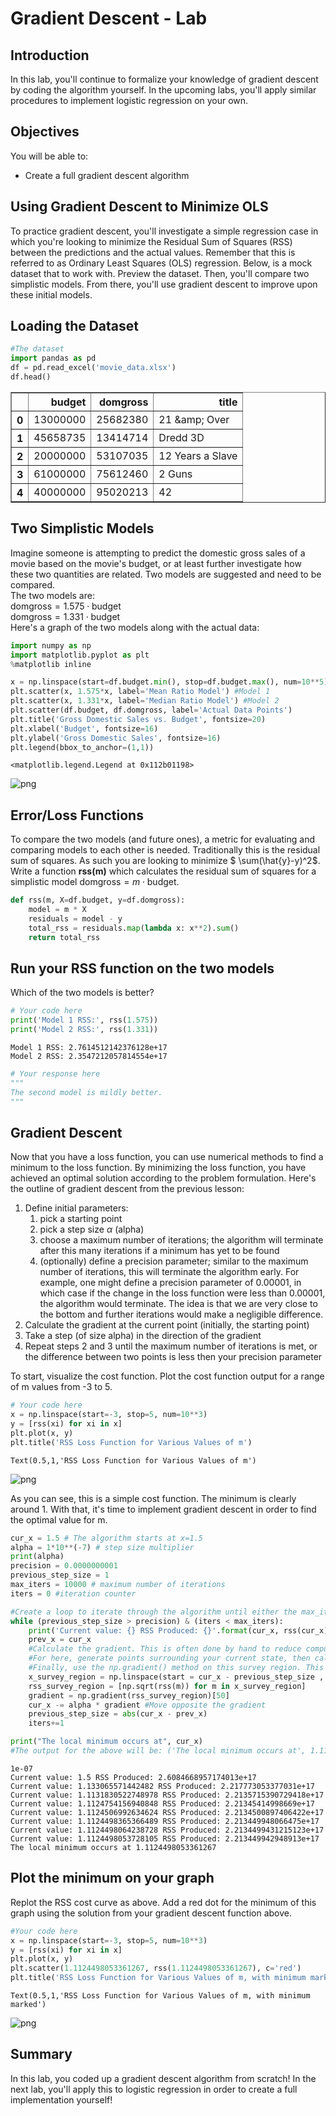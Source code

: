 
# Gradient Descent - Lab

## Introduction

In this lab, you'll continue to formalize your knowledge of gradient descent by coding the algorithm yourself. In the upcoming labs, you'll apply similar procedures to implement logistic regression on your own.

## Objectives
You will be able to:
* Create a full gradient descent algorithm

## Using Gradient Descent to Minimize OLS

To practice gradient descent, you'll investigate a simple regression case in which you're looking to minimize the Residual Sum of Squares (RSS) between the predictions and the actual values. Remember that this is referred to as Ordinary Least Squares (OLS) regression. Below, is a mock dataset that to work with. Preview the dataset. Then, you'll compare two simplistic models. From there, you'll use gradient descent to improve upon these  initial models.

## Loading the Dataset


```python
#The dataset
import pandas as pd
df = pd.read_excel('movie_data.xlsx')
df.head()
```




<div>
<style scoped>
    .dataframe tbody tr th:only-of-type {
        vertical-align: middle;
    }

    .dataframe tbody tr th {
        vertical-align: top;
    }

    .dataframe thead th {
        text-align: right;
    }
</style>
<table border="1" class="dataframe">
  <thead>
    <tr style="text-align: right;">
      <th></th>
      <th>budget</th>
      <th>domgross</th>
      <th>title</th>
    </tr>
  </thead>
  <tbody>
    <tr>
      <th>0</th>
      <td>13000000</td>
      <td>25682380</td>
      <td>21 &amp;amp; Over</td>
    </tr>
    <tr>
      <th>1</th>
      <td>45658735</td>
      <td>13414714</td>
      <td>Dredd 3D</td>
    </tr>
    <tr>
      <th>2</th>
      <td>20000000</td>
      <td>53107035</td>
      <td>12 Years a Slave</td>
    </tr>
    <tr>
      <th>3</th>
      <td>61000000</td>
      <td>75612460</td>
      <td>2 Guns</td>
    </tr>
    <tr>
      <th>4</th>
      <td>40000000</td>
      <td>95020213</td>
      <td>42</td>
    </tr>
  </tbody>
</table>
</div>



## Two Simplistic Models

Imagine someone is attempting to predict the domestic gross sales of a movie based on the movie's budget, or at least further investigate how these two quantities are related. Two models are suggested and need to be compared.  
The two models are:  
$\text{domgross} = 1.575 \cdot \text{budget}$  
$\text{domgross} = 1.331 \cdot \text{budget}$  
Here's a graph of the two models along with the actual data:


```python
import numpy as np
import matplotlib.pyplot as plt
%matplotlib inline

x = np.linspace(start=df.budget.min(), stop=df.budget.max(), num=10**5)
plt.scatter(x, 1.575*x, label='Mean Ratio Model') #Model 1
plt.scatter(x, 1.331*x, label='Median Ratio Model') #Model 2
plt.scatter(df.budget, df.domgross, label='Actual Data Points')
plt.title('Gross Domestic Sales vs. Budget', fontsize=20)
plt.xlabel('Budget', fontsize=16)
plt.ylabel('Gross Domestic Sales', fontsize=16)
plt.legend(bbox_to_anchor=(1,1))
```




    <matplotlib.legend.Legend at 0x112b01198>




![png](index_files/index_4_1.png)


## Error/Loss Functions

To compare the two models (and future ones), a metric for evaluating and comparing models to each other is needed. Traditionally this is the residual sum of squares. As such you are looking to minimize  $ \sum(\hat{y}-y)^2$.
Write a function **rss(m)** which calculates the residual sum of squares for a simplistic model $\text{domgross} = m \cdot \text{budget}$.


```python
def rss(m, X=df.budget, y=df.domgross):
    model = m * X
    residuals = model - y
    total_rss = residuals.map(lambda x: x**2).sum()
    return total_rss
```

## Run your RSS function on the two models
Which of the two models is better?


```python
# Your code here
print('Model 1 RSS:', rss(1.575))
print('Model 2 RSS:', rss(1.331))
```

    Model 1 RSS: 2.7614512142376128e+17
    Model 2 RSS: 2.3547212057814554e+17



```python
# Your response here
"""
The second model is mildly better.
"""
```

## Gradient Descent

Now that you have a loss function, you can use numerical methods to find a minimum to the loss function. By minimizing the loss function, you have achieved an optimal solution according to the problem formulation. Here's the outline of gradient descent from the previous lesson:  

1. Define initial parameters:
    1. pick a starting point
    2. pick a step size $\alpha$ (alpha)
    3. choose a maximum number of iterations; the algorithm will terminate after this many iterations if a minimum has yet to be found
    4. (optionally) define a precision parameter; similar to the maximum number of iterations, this will terminate the algorithm early. For example, one might define a precision parameter of 0.00001, in which case if the change in the loss function were less than 0.00001, the algorithm would terminate. The idea is that we are very close to the bottom and further iterations would make a negligible difference.
2. Calculate the gradient at the current point (initially, the starting point)
3. Take a step (of size alpha) in the direction of the gradient
4. Repeat steps 2 and 3 until the maximum number of iterations is met, or the difference between two points is less then your precision parameter  

To start, visualize the cost function. Plot the cost function output for a range of m values from -3 to 5.


```python
# Your code here
x = np.linspace(start=-3, stop=5, num=10**3)
y = [rss(xi) for xi in x]
plt.plot(x, y)
plt.title('RSS Loss Function for Various Values of m')
```




    Text(0.5,1,'RSS Loss Function for Various Values of m')




![png](index_files/index_11_1.png)


As you can see, this is a simple cost function. The minimum is clearly around 1. With that, it's time to implement gradient descent in order to find the optimal value for m.


```python
cur_x = 1.5 # The algorithm starts at x=1.5
alpha = 1*10**(-7) # step size multiplier
print(alpha)
precision = 0.0000000001
previous_step_size = 1 
max_iters = 10000 # maximum number of iterations
iters = 0 #iteration counter

#Create a loop to iterate through the algorithm until either the max_iteration or precision conditions is met
while (previous_step_size > precision) & (iters < max_iters):
    print('Current value: {} RSS Produced: {}'.format(cur_x, rss(cur_x)))
    prev_x = cur_x
    #Calculate the gradient. This is often done by hand to reduce computational complexity.
    #For here, generate points surrounding your current state, then calculate the rss of these points
    #Finally, use the np.gradient() method on this survey region. This code is provided here to ease this portion of the algorithm implementation
    x_survey_region = np.linspace(start = cur_x - previous_step_size , stop = cur_x + previous_step_size , num = 101)
    rss_survey_region = [np.sqrt(rss(m)) for m in x_survey_region]
    gradient = np.gradient(rss_survey_region)[50] 
    cur_x -= alpha * gradient #Move opposite the gradient
    previous_step_size = abs(cur_x - prev_x)
    iters+=1

print("The local minimum occurs at", cur_x)
#The output for the above will be: ('The local minimum occurs at', 1.1124498053361267)
```

    1e-07
    Current value: 1.5 RSS Produced: 2.6084668957174013e+17
    Current value: 1.133065571442482 RSS Produced: 2.217773053377031e+17
    Current value: 1.1131830522748978 RSS Produced: 2.2135715390729418e+17
    Current value: 1.1124754156940848 RSS Produced: 2.21345414998669e+17
    Current value: 1.1124506992634624 RSS Produced: 2.2134500897406422e+17
    Current value: 1.1124498365366489 RSS Produced: 2.213449948066475e+17
    Current value: 1.1124498064238728 RSS Produced: 2.2134499431215123e+17
    Current value: 1.1124498053728105 RSS Produced: 2.213449942948913e+17
    The local minimum occurs at 1.1124498053361267


## Plot the minimum on your graph
Replot the RSS cost curve as above. Add a red dot for the minimum of this graph using the solution from your gradient descent function above.


```python
#Your code here
x = np.linspace(start=-3, stop=5, num=10**3)
y = [rss(xi) for xi in x]
plt.plot(x, y)
plt.scatter(1.1124498053361267, rss(1.1124498053361267), c='red')
plt.title('RSS Loss Function for Various Values of m, with minimum marked')
```




    Text(0.5,1,'RSS Loss Function for Various Values of m, with minimum marked')




![png](index_files/index_15_1.png)


## Summary 

In this lab, you coded up a gradient descent algorithm from scratch! In the next lab, you'll apply this to logistic regression in order to create a full implementation yourself!
